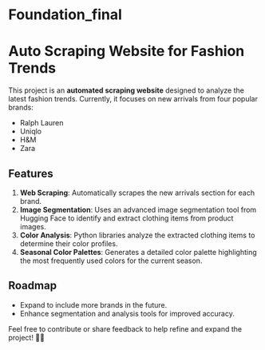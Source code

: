 # Foundation_final
 
# Auto Scraping Website for Fashion Trends

This project is an **automated scraping website** designed to analyze the latest fashion trends. Currently, it focuses on new arrivals from four popular brands:

- Ralph Lauren  
- Uniqlo  
- H&M  
- Zara  

## Features

1. **Web Scraping**: Automatically scrapes the new arrivals section for each brand.  
2. **Image Segmentation**: Uses an advanced image segmentation tool from Hugging Face to identify and extract clothing items from product images.  
3. **Color Analysis**: Python libraries analyze the extracted clothing items to determine their color profiles.  
4. **Seasonal Color Palettes**: Generates a detailed color palette highlighting the most frequently used colors for the current season.  

## Roadmap

- Expand to include more brands in the future.  
- Enhance segmentation and analysis tools for improved accuracy.  

Feel free to contribute or share feedback to help refine and expand the project! 🎨👗
